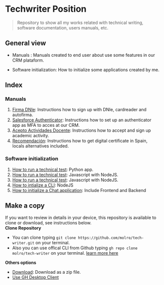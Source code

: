 # Techwriter Position

> Repository to show all my works related with technical writing, software documentation, users manuals, etc.

## General view
- Manuals : Manuals created to end user about use some features in our CRM plataform.

- Software initialization: How to initialize some applications created by me.

## Index
### Manuals 
1. [Firma DNIe](https://github.com/molro/tech-writer/blob/main/manuals/firma_DNIe.pdf): Instructions how to sign up with DNIe, cardreader and autofirma.
2. [Salesforce Authenticator](https://github.com/molro/tech-writer/blob/main/manuals/salesforce_auth.pdf): Instructions how to set up an authenticator app as MFA to acces at our CRM.
3. [Acepto Actividades Docente](https://github.com/molro/tech-writer/blob/main/manuals/aceptar_actividad_docente.pdf): Instructions how to accept and sign up academic activity.
4. [Recomendación](https://github.com/molro/tech-writer/blob/main/manuals/recomendacion_cert_digital.pdf): Instructions how to get digital certificate in Spain, locals alternatives included.

### Software initialization  
1. [How to run a technical test](https://github.com/molro/devicesAlert.git): Python app.
2. [How to run a technical test](https://github.com/molro/bukEjercicio.git): Javascript with NodeJS.
3. [How to run a technical test](https://github.com/molro/ejercicio.git): Javascript with NodeJS. 
4. [How to intialize a CLI](https://github.com/molro/nodeInitialDemo/blob/todoApp/README.md): NodeJS
5. [How to initialize a Chat application](https://github.com/molro/nodeInitialDemo/tree/chat): Include Frontend and Backend 

## Make a copy
If you want to review in details in your device, this repository is available to clone or download, see instructions below.    
**Clone Repository**  
- You can clone typing  ```git clone https://github.com/molro/tech-writer.git``` on your terminal.
- Also you can use offical CLI from Github typing  ```gh repo clone molro/tech-writer``` on your terminal. [learn more here](https://cli.github.com/) 

**Others options** 
- [Download](https://github.com/molro/bukEjercicio/archive/refs/heads/main.zip): Download as a zip file.
- [Use GH Desktop Client](x-github-client://openRepo/https://github.com/molro/tech-writer)